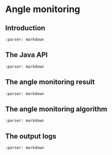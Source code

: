 # Angle monitoring

## Introduction

```{include} introduction.md
:parser: markdown
```

## The Java API

```{include} java-api.md
:parser: markdown
```

## The angle monitoring result

```{include} result.md
:parser: markdown
```

## The angle monitoring algorithm

```{include} algorithm.md
:parser: markdown
```

## The output logs

```{include} logs.md
:parser: markdown
```
